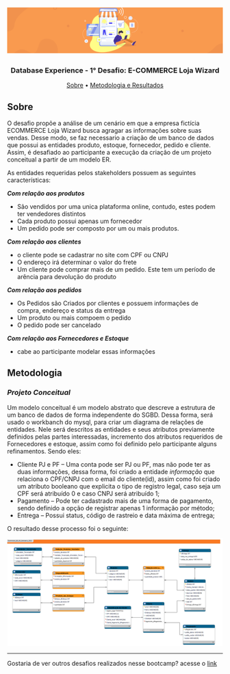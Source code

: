 <h1 align="center">
<h1 align="center">
  <br>
  <img src="https://github.com/CatarinaRRF/bootcamp_database_experience_DIO/blob/e5b0f498d8a7e3384bf2464cbfbc3c4d0bb917be/Desafio-ECOMMERCE/media/banner_ecommerce.png" alt="logo" >
</h1>

<h3 align="center"> Database Experience - 1° Desafio: E-COMMERCE Loja Wizard</h3>

</p>

<p align="center">
  <a href="#sobre">Sobre</a> •
  <a href="#metodologia">Metodologia e Resultados</a>

## Sobre 
O desafio propõe a análise de um cenário em que a empresa fictícia ECOMMERCE Loja Wizard busca agragar as informações sobre suas vendas. Desse modo, se faz necessario a criação de um banco de dados que possui as entidades produto, estoque, fornecedor, pedido e cliente. Assim, é desafiado ao participante a execução da criação de um projeto conceitual a partir de um modelo ER. 
  
As entidades requeridas pelos stakeholders possuem as seguintes características:

<b><i>Com relação aos produtos</i></b> 
* São vendidos por uma unica plataforma online, contudo, estes podem ter vendedores distintos
* Cada produto possui apenas um fornecedor 
* Um pedido pode ser composto por um ou mais produtos.

<b><i>Com relação aos clientes</i></b> 
* o cliente pode se cadastrar no site com CPF ou CNPJ 
* O endereço irá determinar o valor do frete
* Um cliente pode comprar mais de um pedido. Este tem um período de arência para devolução do produto
  
<b><i>Com relação aos pedidos</i></b> 
* Os Pedidos são Criados por clientes e possuem informações de compra, endereço e status da entrega
* Um produto ou mais compoem o pedido
* O pedido pode ser cancelado

<b><i>Com relação aos Fornecedores e Estoque</i></b> 
* cabe ao participante modelar essas informações

## Metodologia
### <i>Projeto Conceitual</i>
Um modelo conceitual é um modelo abstrato que descreve a estrutura de um banco de dados de forma independente do SGBD. Dessa forma, será usado o workbanch do mysql, para criar um diagrama de relações de entidades. Nele será descritos as entidades e seus atributos previamente definidos pelas partes interessadas, incremento dos atributos requeridos de Fornecedores e estoque, assim como foi definido pelo participante alguns refinamentos. Sendo eles:
* Cliente PJ e PF – Uma conta pode ser PJ ou PF, mas não pode ter as duas informações, dessa forma, foi criado a entidade <i>informação</i> que relaciona o CPF/CNPJ com o email do cliente(id), assim como foi criado um atributo booleano que explicita o tipo de registro legal, caso seja um CPF será atribuído  0 e caso CNPJ será atribuído 1;
* Pagamento – Pode ter cadastrado mais de uma forma de pagamento, sendo definido a opção de registrar apenas 1 informação por método;
* Entrega – Possui status, código de rastreio e data máxima de entrega;

O resultado desse processo foi o seguinte:

<img src='https://github.com/CatarinaRRF/bootcamp_database_experience_DIO/blob/b5006a3c74f4fb5faae59777f48e8e35a0c74220/Desafio-ECOMMERCE/media/projeto_conceitual_db_ecommerce_h.png'>

<hr>
Gostaria de ver outros desafios realizados nesse bootcamp? acesse o <a href='https://github.com/CatarinaRRF/bootcamp_database_experience_DIO'>link</a>
